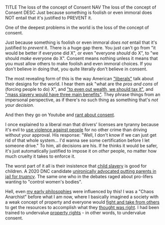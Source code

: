 TITLE The loss of the concept of Consent
NAV The loss of the concept of Consent
DESC Just because something is foolish or even immoral does NOT entail that it's justified to PREVENT it.

One of the deepest problems in the world is the loss of the concept of consent.

Just because something is foolish or even immoral *does not* entail that it's justified to *prevent* it. There is a huge gap there. You just can't go from "it would be better if everyone did X", or even "everyone *should* do X", to "we should *make* everyone do X". Consent means nothing unless it means that you must allow others to make foolish and even immoral choices. If you don't believe in doing that, you quite literally don't believe in consent.

The most revealing form of this is the way American ["liberals"](left_right) talk about their designs for the world. I hear them ask "what are the *pros and cons* of (forcing people to do) X", and <a rel="nofollow" href="https://www.youtube.com/watch?v=pTwPHuE_HrU">"to even out wealth, we should tax it"</a>, and <a rel="nofollow" href="https://www.reddit.com/r/changemyview/comments/74dvaz/cmv_the_united_states_should_have_mandatory/">"mass slavery would have three main benefits"</a>. They phrase things from an impersonal perspective, as if there's no such thing as something that's *not your decision*.

And then they go on Youtube and <a rel="nofollow" href="https://www.youtube.com/watch?v=fGoWLWS4-kU">rant about consent</a>.

I once explained to a liberal man that drivers' licenses are tyranny because it's evil to [use violence against people](enforcement) for no other crime than driving without your approval. His response: "Well, I don't know if we can just get rid of that whole system... I'd wanna see some certification before I let someone drive." To him, all decisions are his. If he thinks it would be safer, it's just automatically justified to impose it on *other* people, no matter how much cruelty it takes to enforce it.

The worst part of it all is their insistence that [child slavery](children) is good for children. A 2020 DNC candidate [unironically advocated putting parents in jail for *truancy*](https://www.theguardian.com/commentisfree/2019/jan/31/kamala-harris-laughed-jailing-parents-truancy). The same one who in the debates raged about pro-lifers wanting to "control women's bodies".

Hell, even [my early philosophies](anarchism_conversion) were influenced by this! I was a "Chaos Anarchist" before what I am now, where I basically imagined a society with a weak concept of property and everyone would [fight and take from others](moral_conflict) to get the resources to accomplish what they [thought was right](conscience). I had been trained to undervalue [property rights](property) - in other words, to undervalue consent.
